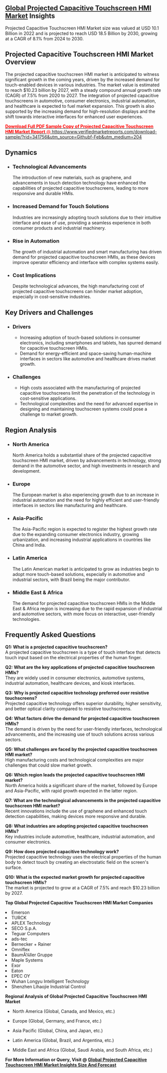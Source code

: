 <h2><a href="https://www.verifiedmarketreports.com/download-sample/?rid=341756&amp;utm_source=Githubf&amp;utm_medium=204" target="_blank">Global Projected Capacitive Touchscreen HMI Market</a> Insights</h2><p>Projected Capacitive Touchscreen HMI Market size was valued at USD 10.1 Billion in 2022 and is projected to reach USD 18.5 Billion by 2030, growing at a CAGR of 8.1% from 2024 to 2030.</p><p> <h2>Projected Capacitive Touchscreen HMI Market Overview</h2> <p>The projected capacitive touchscreen HMI market is anticipated to witness significant growth in the coming years, driven by the increased demand for touch-enabled devices in various industries. The market value is estimated to reach $10.23 billion by 2027, with a steady compound annual growth rate (CAGR) of 7.5% from 2020 to 2027. The integration of projected capacitive touchscreens in automotive, consumer electronics, industrial automation, and healthcare is expected to fuel market expansion. This growth is also supported by the increasing demand for high-resolution displays and the shift towards interactive interfaces for enhanced user experiences.</p> <p><a href="#download-sample"><p><span class=""><span style="color: #ff0000;"><strong>Download Full PDF Sample Copy of Projected Capacitive Touchscreen HMI Market Report</strong> @ </span><a href="https://www.verifiedmarketreports.com/download-sample/?rid=341756&amp;utm_source=Githubf-Feb&amp;utm_medium=204" target="_blank">https://www.verifiedmarketreports.com/download-sample/?rid=341756&amp;utm_source=Githubf-Feb&amp;utm_medium=204</a></span></p></a></p> <h2>Dynamics</h2> <ul> <li><h3>Technological Advancements</h3> The introduction of new materials, such as graphene, and advancements in touch detection technology have enhanced the capabilities of projected capacitive touchscreens, leading to more responsive and durable HMIs.</li> <li><h3>Increased Demand for Touch Solutions</h3> Industries are increasingly adopting touch solutions due to their intuitive interface and ease of use, providing a seamless experience in both consumer products and industrial machinery.</li> <li><h3>Rise in Automation</h3> The growth of industrial automation and smart manufacturing has driven demand for projected capacitive touchscreen HMIs, as these devices improve operator efficiency and interface with complex systems easily.</li> <li><h3>Cost Implications</h3> Despite technological advances, the high manufacturing cost of projected capacitive touchscreens can hinder market adoption, especially in cost-sensitive industries.</li> </ul> <h2>Key Drivers and Challenges</h2> <ul> <li><h3>Drivers</h3> <ul> <li>Increasing adoption of touch-based solutions in consumer electronics, including smartphones and tablets, has spurred demand for capacitive touchscreen HMIs.</li> <li>Demand for energy-efficient and space-saving human-machine interfaces in sectors like automotive and healthcare drives market growth.</li> </ul> </li> <li><h3>Challenges</h3> <ul> <li>High costs associated with the manufacturing of projected capacitive touchscreens limit the penetration of the technology in cost-sensitive applications.</li> <li>Technological complexities and the need for advanced expertise in designing and maintaining touchscreen systems could pose a challenge to market growth.</li> </ul> </li> </ul> <h2>Region Analysis</h2> <ul> <li><h3>North America</h3> North America holds a substantial share of the projected capacitive touchscreen HMI market, driven by advancements in technology, strong demand in the automotive sector, and high investments in research and development.</li> <li><h3>Europe</h3> The European market is also experiencing growth due to an increase in industrial automation and the need for highly efficient and user-friendly interfaces in sectors like manufacturing and healthcare.</li> <li><h3>Asia-Pacific</h3> The Asia-Pacific region is expected to register the highest growth rate due to the expanding consumer electronics industry, growing urbanization, and increasing industrial applications in countries like China and India.</li> <li><h3>Latin America</h3> The Latin American market is anticipated to grow as industries begin to adopt more touch-based solutions, especially in automotive and industrial sectors, with Brazil being the major contributor.</li> <li><h3>Middle East & Africa</h3> The demand for projected capacitive touchscreen HMIs in the Middle East & Africa region is increasing due to the rapid expansion of industrial and automotive sectors, with more focus on interactive, user-friendly technologies.</li> </ul> <h2>Frequently Asked Questions</h2> <p><strong>Q1: What is a projected capacitive touchscreen?</strong><br> A projected capacitive touchscreen is a type of touch interface that detects touch input based on the electrical properties of the human finger.</p> <p><strong>Q2: What are the key applications of projected capacitive touchscreen HMIs?</strong><br> They are widely used in consumer electronics, automotive systems, industrial automation, healthcare devices, and kiosk interfaces.</p> <p><strong>Q3: Why is projected capacitive technology preferred over resistive touchscreens?</strong><br> Projected capacitive technology offers superior durability, higher sensitivity, and better optical clarity compared to resistive touchscreens.</p> <p><strong>Q4: What factors drive the demand for projected capacitive touchscreen HMIs?</strong><br> The demand is driven by the need for user-friendly interfaces, technological advancements, and the increasing use of touch solutions across various sectors.</p> <p><strong>Q5: What challenges are faced by the projected capacitive touchscreen HMI market?</strong><br> High manufacturing costs and technological complexities are major challenges that could slow market growth.</p> <p><strong>Q6: Which region leads the projected capacitive touchscreen HMI market?</strong><br> North America holds a significant share of the market, followed by Europe and Asia-Pacific, with rapid growth expected in the latter region.</p> <p><strong>Q7: What are the technological advancements in the projected capacitive touchscreen HMI market?</strong><br> Recent innovations include the use of graphene and enhanced touch detection capabilities, making devices more responsive and durable.</p> <p><strong>Q8: What industries are adopting projected capacitive touchscreen HMIs?</strong><br> Key industries include automotive, healthcare, industrial automation, and consumer electronics.</p> <p><strong>Q9: How does projected capacitive technology work?</strong><br> Projected capacitive technology uses the electrical properties of the human body to detect touch by creating an electrostatic field on the screen's surface.</p> <p><strong>Q10: What is the expected market growth for projected capacitive touchscreen HMIs?</strong><br> The market is projected to grow at a CAGR of 7.5% and reach $10.23 billion by 2027.</p> </p><p><strong>Top Global Projected Capacitive Touchscreen HMI Market Companies</strong></p><div data-test-id=""><p><li>Emerson</li><li> TURCK</li><li> APLEX Technology</li><li> SECO S.p.A.</li><li> Teguar Computers</li><li> ads-tec</li><li> Bernecker + Rainer</li><li> Omniflex</li><li> BaumÃ¼ller Gruppe</li><li> Maple Systems</li><li> Exor</li><li> Eaton</li><li> EPEC OY</li><li> Wuhan Longyu Intelligent Technology</li><li> Shenzhen Lihaojie Industrial Control</li></p><div><strong>Regional Analysis of&nbsp;Global Projected Capacitive Touchscreen HMI Market</strong></div><ul><li dir="ltr"><p dir="ltr">North America&nbsp;(Global, Canada, and Mexico, etc.)</p></li><li dir="ltr"><p dir="ltr">Europe (Global, Germany, and France, etc.)</p></li><li dir="ltr"><p dir="ltr">Asia Pacific&nbsp;(Global, China, and Japan, etc.)</p></li><li dir="ltr"><p dir="ltr">Latin America&nbsp;(Global, Brazil, and Argentina, etc.)</p></li><li dir="ltr">Middle East and Africa&nbsp;(Global, Saudi Arabia, and South Africa, etc.)</li></ul><p><strong>For More Information or Query, Visit @&nbsp;</strong><strong><a href="https://www.verifiedmarketreports.com/product/projected-capacitive-touchscreen-hmi-market/?utm_source=Githubf&amp;utm_medium=204" target="_blank">Global Projected Capacitive Touchscreen HMI Market Insights Size And Forecast</a></strong></p></div>
